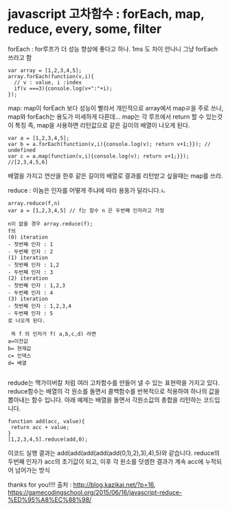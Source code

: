 javascript 고차함수 : forEach, map, reduce, every, some, filter
==============================================================

forEach : for루프가 더 성능 향상에 좋다고 하나. 1ms 도 차이 안나니 그냥 forEach 쓰라고 함
```
var array = [1,2,3,4,5];
array.forEach(function(v,i){
  // v : value, i :index
  if(v ===3){console.log(v+":"+i); 
});
```
map: map이 forEach 보다 성능이 빨라서 개인적으로 array에서 mapㄹ을 주로 쓰나,
     map와 forEach는 용도가 미세하게 다른데... map는 각 루프에서 return 할 수 있는것이 특징
     즉, map을 사용하면 리턴값으로 같은 길이의 배열이 나오게 된다.
```
var a = [1,2,3,4,5];
var b = a.forEach(function(v,i){console.log(v); return v+1;}}); // undefined
var c = a.map(function(v,i){console.log(v); return v+1;}}); //[2,3,4,5,6]
```
 배열을 가지고 연산을 한후 같은 길이의 배열로 결과를 리턴받고 싶을때는 map를 쓰라.
 
reduce :  이놈은 인자를 어떻게 주냐에 따라 용동가 달라니다.ㄴ
```
array.reduce(f,n)
var a = [1,2,3,4,5] // f는 함수 n 은 두번째 인자라고 가정

n이 없을 경우 array.reduce(f);
f의 
(0) iteration 
- 첫번째 인자 : 1
- 두번째 인자 : 2
(1) iteration
- 첫번째 인자 : 1,2
- 두번째 인자 : 3
(2) iteration
- 첫번째 인자 : 1,2,3
- 두번째 인자 : 4
(3) iteration
- 첫번째 인자 : 1,2,3,4
- 두번째 인자 : 5
로 나오게 된다.

 즉 f 의 인자가 f( a,b,c,d) 라면
a=이전값
b= 현재값
c= 인덱스
d= 배열
 
 ```
 redude는 맥가이버칼 처럼 여러 고차함수를 만들어 낼 수 있는 표현력을 가지고 있다. reduce함수는 배열의 각 원소를 돌면서 콜백함수를 반복적으로 적용하여 하나의 값을 뽑아내는 함수 입니다.
 아래 예제는 배열을 돌면서 각원소값의 총합을 리턴하는 코드입니다.
 ```
 function add(acc, value){
  return acc + value;
 }
 [1,2,3,4,5].reduce(add,0);
 ```
 이코드 실행 결과는 add(add(add(add(add(0,1),2),3),4),5)와 같습니다.
 reduce의 두번째 인자가 acc의 초기값이 되고, 이후 각 원소를 덧셈한 결과가 계속 acc에 누적되어 넘어가는 방식
 
 
 
 
 
 
 
 
 
 
 
 
 
 
 thanks for you!!!!
 출처 : http://blog.kazikai.net/?p=16, https://gamecodingschool.org/2015/06/16/javascript-reduce-%ED%95%A8%EC%88%98/
